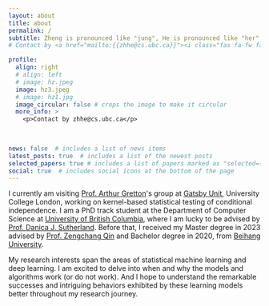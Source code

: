 ```yaml
---
layout: about
title: about
permalink: /
subtitle: Zheng is pronounced like "jung", He is pronounced like "her". 
# Contact by <a href="mailto:{{zhhe@cs.ubc.ca}}"><i class="fas fa-fw fa-envelope" aria-hidden="true"></i>zhhe@cs.ubc.ca</a>.

profile:
  align: right
  # align: left
  # image: hz.jpeg
  image: hz3.jpeg
  # image: hz1.jpg
  image_circular: false # crops the image to make it circular
  more_info: > 
    <p>Contact by zhhe@cs.ubc.ca</p>
    
    

news: false  # includes a list of news items
latest_posts: true  # includes a list of the newest posts
selected_papers: true # includes a list of papers marked as "selected={true}"
social: true  # includes social icons at the bottom of the page
---
```

I currently am visiting [Prof. Arthur Gretton](https://www.gatsby.ucl.ac.uk/~gretton/)'s group at [Gatsby Unit](https://www.ucl.ac.uk/gatsby/gatsby-computational-neuroscience-unit), University College London, working on kernel-based  statistical testing of conditional independence.
I am a PhD track student at the Department of Computer Science at [University of British Columbia](https://www.ubc.ca), where I am lucky to be advised by [Prof. Danica J. Sutherland](https://djsutherland.ml). 
Before that, I received my Master degree in 2023 advised by [Prof. Zengchang Qin](https://scholar.google.com/citations?user=gl_tc8IAAAAJ&hl=zh-CN) and Bachelor degree in 2020, from [Beihang University](https://ev.buaa.edu.cn). 

My research interests span the areas of statistical machine learning and deep learning.
I am excited to delve into when and why the models and algorithms work (or do not work). 
And I hope to understand the remarkable successes and intriguing behaviors exhibited by these learning models better throughout my research journey.
